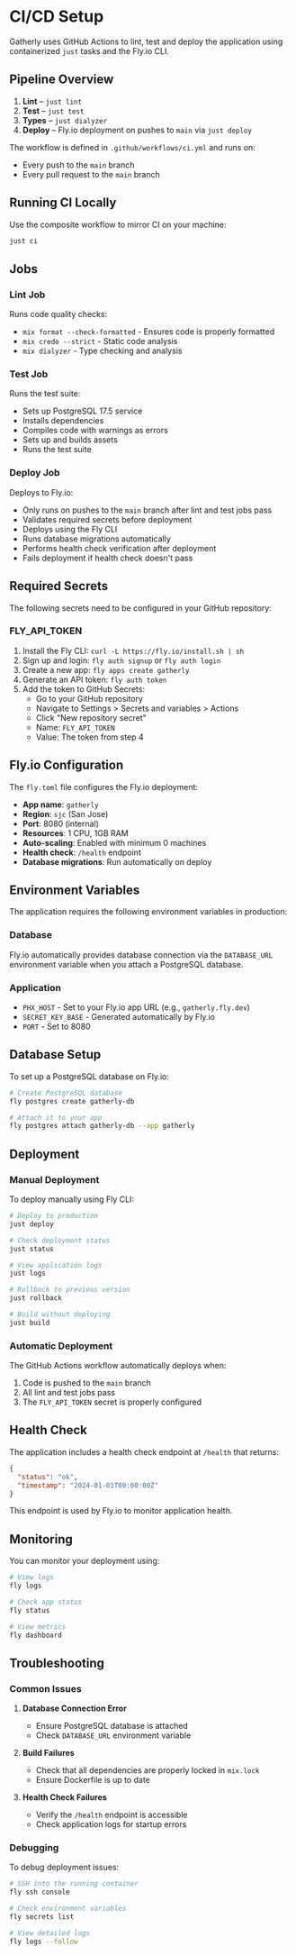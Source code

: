 # CI/CD Setup

Gatherly uses GitHub Actions to lint, test and deploy the application using containerized `just` tasks and the Fly.io CLI.

## Pipeline Overview

1. **Lint** – `just lint`
2. **Test** – `just test`
3. **Types** – `just dialyzer`
4. **Deploy** – Fly.io deployment on pushes to `main` via `just deploy`

The workflow is defined in `.github/workflows/ci.yml` and runs on:
- Every push to the `main` branch
- Every pull request to the `main` branch

## Running CI Locally

Use the composite workflow to mirror CI on your machine:

```bash
just ci
```

## Jobs

### Lint Job

Runs code quality checks:
- `mix format --check-formatted` - Ensures code is properly formatted
- `mix credo --strict` - Static code analysis
- `mix dialyzer` - Type checking and analysis

### Test Job

Runs the test suite:
- Sets up PostgreSQL 17.5 service
- Installs dependencies
- Compiles code with warnings as errors
- Sets up and builds assets
- Runs the test suite

### Deploy Job

Deploys to Fly.io:
- Only runs on pushes to the `main` branch after lint and test jobs pass
- Validates required secrets before deployment
- Deploys using the Fly CLI
- Runs database migrations automatically 
- Performs health check verification after deployment
- Fails deployment if health check doesn't pass

## Required Secrets

The following secrets need to be configured in your GitHub repository:

### FLY_API_TOKEN

1. Install the Fly CLI: `curl -L https://fly.io/install.sh | sh`
2. Sign up and login: `fly auth signup` or `fly auth login`
3. Create a new app: `fly apps create gatherly`
4. Generate an API token: `fly auth token`
5. Add the token to GitHub Secrets:
   - Go to your GitHub repository
   - Navigate to Settings > Secrets and variables > Actions
   - Click "New repository secret"
   - Name: `FLY_API_TOKEN`
   - Value: The token from step 4

## Fly.io Configuration

The `fly.toml` file configures the Fly.io deployment:

- **App name**: `gatherly`
- **Region**: `sjc` (San Jose)
- **Port**: 8080 (internal)
- **Resources**: 1 CPU, 1GB RAM
- **Auto-scaling**: Enabled with minimum 0 machines
- **Health check**: `/health` endpoint
- **Database migrations**: Run automatically on deploy

## Environment Variables

The application requires the following environment variables in production:

### Database

Fly.io automatically provides database connection via the `DATABASE_URL` environment variable when you attach a PostgreSQL database.

### Application

- `PHX_HOST` - Set to your Fly.io app URL (e.g., `gatherly.fly.dev`)
- `SECRET_KEY_BASE` - Generated automatically by Fly.io
- `PORT` - Set to 8080

## Database Setup

To set up a PostgreSQL database on Fly.io:

```bash
# Create PostgreSQL database
fly postgres create gatherly-db

# Attach it to your app
fly postgres attach gatherly-db --app gatherly
```

## Deployment

### Manual Deployment

To deploy manually using Fly CLI:

```bash
# Deploy to production
just deploy

# Check deployment status  
just status

# View application logs
just logs

# Rollback to previous version
just rollback

# Build without deploying
just build
```

### Automatic Deployment

The GitHub Actions workflow automatically deploys when:
1. Code is pushed to the `main` branch
2. All lint and test jobs pass
3. The `FLY_API_TOKEN` secret is properly configured

## Health Check

The application includes a health check endpoint at `/health` that returns:

```json
{
  "status": "ok",
  "timestamp": "2024-01-01T00:00:00Z"
}
```

This endpoint is used by Fly.io to monitor application health.

## Monitoring

You can monitor your deployment using:

```bash
# View logs
fly logs

# Check app status
fly status

# View metrics
fly dashboard
```

## Troubleshooting

### Common Issues

1. **Database Connection Error**
   - Ensure PostgreSQL database is attached
   - Check `DATABASE_URL` environment variable

2. **Build Failures**
   - Check that all dependencies are properly locked in `mix.lock`
   - Ensure Dockerfile is up to date

3. **Health Check Failures**
   - Verify the `/health` endpoint is accessible
   - Check application logs for startup errors

### Debugging

To debug deployment issues:

```bash
# SSH into the running container
fly ssh console

# Check environment variables
fly secrets list

# View detailed logs
fly logs --follow
```
